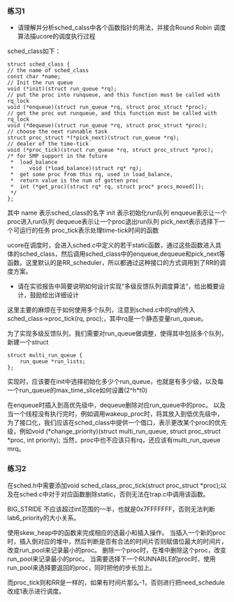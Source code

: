 ### 练习1

- 请理解并分析sched_calss中各个函数指针的用法，并接合Round Robin 调度算法描ucore的调度执行过程


sched_class如下：

	struct sched_class {
    // the name of sched_class
    const char *name;
    // Init the run queue
    void (*init)(struct run_queue *rq);
    // put the proc into runqueue, and this function must be called with rq_lock
    void (*enqueue)(struct run_queue *rq, struct proc_struct *proc);
    // get the proc out runqueue, and this function must be called with rq_lock
    void (*dequeue)(struct run_queue *rq, struct proc_struct *proc);
    // choose the next runnable task
    struct proc_struct *(*pick_next)(struct run_queue *rq);
    // dealer of the time-tick
    void (*proc_tick)(struct run_queue *rq, struct proc_struct *proc);
    /* for SMP support in the future
     *  load_balance
     *     void (*load_balance)(struct rq* rq);
     *  get some proc from this rq, used in load_balance,
     *  return value is the num of gotten proc
     *  int (*get_proc)(struct rq* rq, struct proc* procs_moved[]);
     */
	};
    
其中 name 表示sched_class的名字
init 表示初始化run队列
enqueue表示让一个proc进入run队列
dequeue表示让一个proc退出run队列
pick_next表示选择下一个可运行的任务
proc_tick表示处理time-tick时间的函数

ucore在调度时，会进入sched.c中定义的若干static函数，通过这些函数进入具体的sched_class，然后调用sched_class中的enqueue,dequeue和pick_next等函数。这里默认的是RR_scheduler，所以都通过这种接口的方式调用到了RR的调度方案。

- 请在实验报告中简要说明如何设计实现”多级反馈队列调度算法“，给出概要设计，鼓励给出详细设计

这里主要的麻烦在于如何使用多个队列，注意到sched.c中的rq的传入sched_class->proc_tick(rq, proc);，其中rq是一个静态变量run_queue。

为了实现多级反馈队列，我们需要对run_queue做调整，使得其中包括多个队列，新建一个struct

    struct multi_run_queue {
        run_queue *run_lists;
    };
    
实现时，应该要在init中选择初始化多少个run_queue，也就是有多少级，以及每一个run_queue的max_time_slice如何设置(2^h*t0)

在enqueue时插入到高优先级中，dequeue删除对应run_queue中的proc。
以及当一个线程没有执行完时，例如调用wakeup_proc时，将其放入到低优先级中，为了接口化，我们应该在sched_class中提供一个借口，表示更改某个proc的优先级，例如void (*change_priority)(struct multi_run_queue, struct proc_struct *proc, int priority);
当然，proc中也不应该只有rq，还应该有multi_run_queue mrq。

### 练习2

在sched.h中需要添加void sched_class_proc_tick(struct proc_struct *proc);以及在sched.c中对于对应函数删除static，否则无法在trap.c中调用该函数。

BIG_STRIDE 不应该超过int范围的一半，也就是0x7FFFFFFF，否则无法判断lab6_priority的大小关系。

使用skew_heap中的函数来完成相应的选最小和插入操作。
当插入一个新的proc时，插入倒对应的堆中，然后判断是否有合法的时间片否则赋值位最大的时间片，改变run_pool来记录最小的proc。
删除一个proc时，在堆中删除这个proc，改变run_pool来记录最小的proc。
当需要选择下一个RUNNABLE的proc时，使用run_pool来选择要返回的proc，同时把他的步长加上。

而proc_tick则和RR是一样的，如果有时间片那么-1，否则进行把need_schedule改成1表示进行调度。
